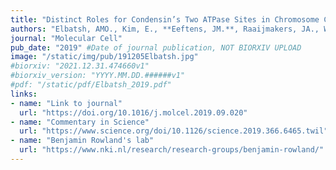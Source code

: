 ```yaml
---
title: "Distinct Roles for Condensin’s Two ATPase Sites in Chromosome Condensation"
authors: "Elbatsh, AMO., Kim, E., **Eeftens, JM.**, Raaijmakers, JA., Weide, RH. van der, García-Nieto, A., Bravo, S., Ganji, M., Bos, J. uit de, Teunissen, H., Medema, RH., Wit, E. de, Haering, CH., Dekker, C., Rowland, BD."
journal: "Molecular Cell"
pub_date: "2019" #Date of journal publication, NOT BIORXIV UPLOAD
image: "/static/img/pub/191205Elbatsh.jpg"
#biorxiv: "2021.12.31.474660v1"
#biorxiv_version: "YYYY.MM.DD.######v1"
#pdf: "/static/pdf/Elbatsh_2019.pdf"
links:
- name: "Link to journal"
  url: "https://doi.org/10.1016/j.molcel.2019.09.020"
- name: "Commentary in Science"
  url: "https://www.science.org/doi/10.1126/science.2019.366.6465.twil"
- name: "Benjamin Rowland's lab"
  url: "https://www.nki.nl/research/research-groups/benjamin-rowland/"
---
```


